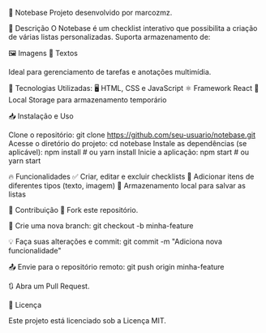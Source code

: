 📝 Notebase
Projeto desenvolvido por marcozmz.

📌 Descrição
O Notebase é um checklist interativo que possibilita a criação de várias listas personalizadas. Suporta armazenamento de:

🖼️ Imagens
📝 Textos

Ideal para gerenciamento de tarefas e anotações multimídia.

🚀 Tecnologias Utilizadas:
🖥️ HTML, CSS e JavaScript
⚛️ Framework React
💾 Local Storage para armazenamento temporário

📥 Instalação e Uso

Clone o repositório:
git clone https://github.com/seu-usuario/notebase.git
Acesse o diretório do projeto:
cd notebase
Instale as dependências (se aplicável):
npm install  # ou yarn install
Inicie a aplicação:
npm start  # ou yarn start

🔥 Funcionalidades
✅ Criar, editar e excluir checklists
📝 Adicionar itens de diferentes tipos (texto, imagem)
💾 Armazenamento local para salvar as listas

🤝 Contribuição
🍴 Fork este repositório.

🌿 Crie uma nova branch:
git checkout -b minha-feature

💡 Faça suas alterações e commit:
git commit -m "Adiciona nova funcionalidade"

📤 Envie para o repositório remoto:
git push origin minha-feature

🔃 Abra um Pull Request.

📜 Licença

Este projeto está licenciado sob a Licença MIT.